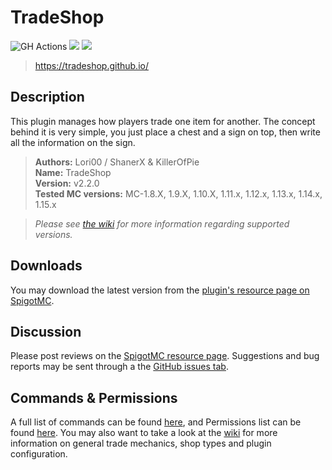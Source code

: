 # TradeShop

![GH Actions](https://github.com/Tradeshop/TradeShop/workflows/Java%20CI%20with%20Maven/badge.svg)
[![](https://jitci.com/gh/Tradeshop/TradeShop/svg)](https://jitci.com/gh/Tradeshop/TradeShop)
[![](https://jitpack.io/v/Tradeshop/TradeShop.svg)](https://jitpack.io/#Tradeshop/TradeShop)

> https://tradeshop.github.io/

## Description
This plugin manages how players trade one item for another. The concept behind it is very simple, you just place a chest and a sign on top, then write all the information on the sign.

>**Authors:** Lori00 / ShanerX & KillerOfPie<br/>
>**Name:** TradeShop<br/>
>**Version:** v2.2.0<br/>
>**Tested MC versions:** MC-1.8.X, 1.9.X, 1.10.X, 1.11.x, 1.12.x, 1.13.x, 1.14.x, 1.15.x <br/>

>*Please see [the wiki](https://github.com/SparklingComet/TradeShop/wiki) for more information regarding supported versions.*

## Downloads
You may download the latest version from the [plugin's resource page on SpigotMC](https://www.spigotmc.org/resources/32762/).

## Discussion
Please post reviews on the [SpigotMC resource page](https://www.spigotmc.org/resources/32762/). Suggestions and bug reports may be sent through a the [GitHub issues tab](https://github.com/SparklingComet/TradeShop/issues).

## Commands & Permissions
A full list of commands can be found [here](https://github.com/ShanerX/TradeShop/wiki/Commands), and Permissions list can be found [here](https://github.com/ShanerX/TradeShop/wiki/Permissions). You may also want to take a look at the [wiki](https://github.com/SparklingComet/TradeShop/wiki/) for more information on general trade mechanics, shop types and plugin configuration.

